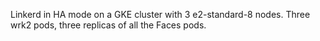 Linkerd in HA mode on a GKE cluster with 3 e2-standard-8 nodes.
Three wrk2 pods, three replicas of all the Faces pods.
